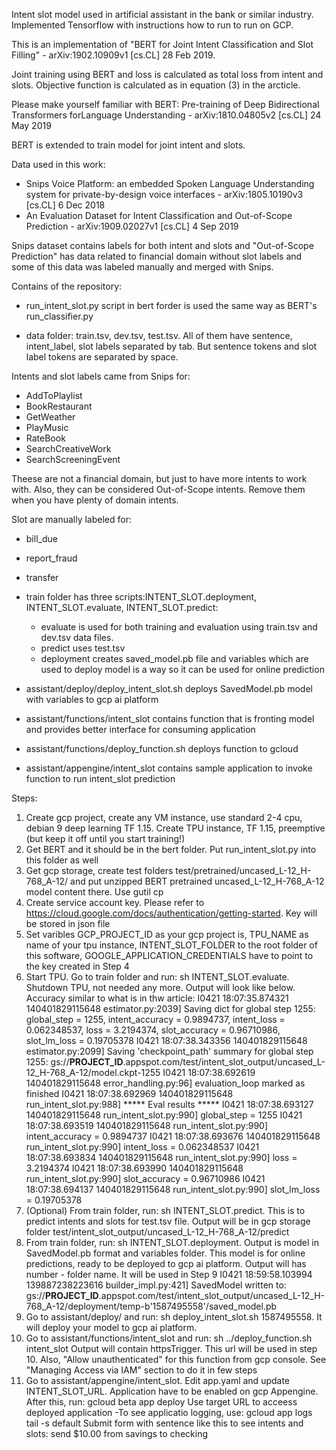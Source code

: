 Intent slot model used in artificial assistant in the bank or similar industry. Implemented Tensorflow with instructions how to run to run on GCP.

This is an implementation of "BERT for Joint Intent Classification and Slot Filling" - arXiv:1902.10909v1  [cs.CL]  28 Feb 2019.

Joint training using BERT and loss is calculated as total loss from intent and slots. Objective function is calculated as in equation (3) in the arcticle. 

Please make yourself familiar with BERT: Pre-training of Deep Bidirectional Transformers forLanguage Understanding - arXiv:1810.04805v2  [cs.CL]  24 May 2019

BERT is extended to train model for joint intent and slots.

Data used in this work:

- Snips Voice Platform: an embedded Spoken Language Understanding system for private-by-design voice interfaces - arXiv:1805.10190v3  [cs.CL]  6 Dec 2018 
- An Evaluation Dataset for Intent Classification and Out-of-Scope Prediction - arXiv:1909.02027v1  [cs.CL]  4 Sep 2019

Snips dataset contains labels for both intent and slots and "Out-of-Scope Prediction" has data related to financial domain without slot labels and some of this data was labeled manually and merged with Snips.

Contains of the repository:

- run_intent_slot.py script in bert forder is used the same way as BERT's run_classifier.py

- data folder: train.tsv, dev.tsv, test.tsv. All of them have sentence, intent_label, slot labels separated by tab. But sentence tokens and slot label tokens are separated by space. 

Intents and slot labels came from Snips for: 
- AddToPlaylist
- BookRestaurant
- GetWeather
- PlayMusic
- RateBook
- SearchCreativeWork
- SearchScreeningEvent

Theese are not a financial domain, but just to have more intents to work with. Also, they can be considered Out-of-Scope intents. Remove them when you have plenty of domain intents.

Slot are manually labeled for:
- bill_due
- report_fraud
- transfer


- train folder has three scripts:INTENT_SLOT.deployment, INTENT_SLOT.evaluate, INTENT_SLOT.predict:

	- evaluate is used for both training and evaluation using train.tsv and dev.tsv data files.
	- predict uses test.tsv
	- deployment creates saved_model.pb file and variables which are used to deploy model is a way so it can be used for online prediction

- assistant/deploy/deploy_intent_slot.sh deploys SavedModel.pb model with variables to gcp ai platform
- assistant/functions/intent_slot contains function that is fronting model and provides better interface for consuming application
- assistant/functions/deploy_function.sh deploys function to gcloud 
- assistant/appengine/intent_slot contains sample application to invoke function to run intent_slot prediction

Steps:

1. Create gcp project, create any VM instance, use standard 2-4 cpu, debian 9 deep learning TF 1.15. Create TPU instance, TF 1.15, preemptive (but keep it off until you start training!)
2. Get BERT and it should be in the bert folder. Put run_intent_slot.py into this folder as well
3. Get gcp storage, create test folders test/pretrained/uncased_L-12_H-768_A-12/ and put unzipped BERT pretrained uncased_L-12_H-768_A-12 model content there. Use gutil cp
4. Create service account key. Please refer to https://cloud.google.com/docs/authentication/getting-started. Key will be stored in json file
5. Set varibles GCP_PROJECT_ID as your gcp project is, TPU_NAME as name of your tpu instance, INTENT_SLOT_FOLDER to the root folder of this software, GOOGLE_APPLICATION_CREDENTIALS have to point to the key created in Step 4
6. Start TPU. Go to train folder and run: sh INTENT_SLOT.evaluate. Shutdown TPU, not needed any more. Output will look like below. Accuracy similar to what is in thw article:
I0421 18:07:35.874321 140401829115648 estimator.py:2039] Saving dict for global step 1255: global_step = 1255, intent_accuracy = 0.9894737, intent_loss = 0.062348537, loss = 3.2194374, slot_accuracy = 0.96710986, slot_lm_loss = 0.19705378
I0421 18:07:38.343356 140401829115648 estimator.py:2099] Saving 'checkpoint_path' summary for global step 1255: gs://__PROJECT_ID__.appspot.com/test/intent_slot_output/uncased_L-12_H-768_A-12/model.ckpt-1255
I0421 18:07:38.692619 140401829115648 error_handling.py:96] evaluation_loop marked as finished
I0421 18:07:38.692969 140401829115648 run_intent_slot.py:988] ***** Eval results *****
I0421 18:07:38.693127 140401829115648 run_intent_slot.py:990]   global_step = 1255
I0421 18:07:38.693519 140401829115648 run_intent_slot.py:990]   intent_accuracy = 0.9894737
I0421 18:07:38.693676 140401829115648 run_intent_slot.py:990]   intent_loss = 0.062348537
I0421 18:07:38.693834 140401829115648 run_intent_slot.py:990]   loss = 3.2194374
I0421 18:07:38.693990 140401829115648 run_intent_slot.py:990]   slot_accuracy = 0.96710986
I0421 18:07:38.694137 140401829115648 run_intent_slot.py:990]   slot_lm_loss = 0.19705378
7. (Optional) From train folder, run: sh INTENT_SLOT.predict. This is to predict intents and slots for test.tsv file. Output will be in gcp storage folder test/intent_slot_output/uncased_L-12_H-768_A-12/predict
8. From train folder, run: sh INTENT_SLOT.deployment. Output is model in SavedModel.pb format and variables folder. This model is for online predictions, ready to be deployed to gcp ai platform. Output will has number - folder name. It will be used in Step 9
I0421 18:59:58.103994 139887238223616 builder_impl.py:421] SavedModel written to: gs://__PROJECT_ID__.appspot.com/test/intent_slot_output/uncased_L-12_H-768_A-12/deployment/temp-b'1587495558'/saved_model.pb
9. Go to assistant/deploy/ and run: sh deploy_intent_slot.sh 1587495558. It will deploy your model to gcp ai platform. 
10. Go to assistant/functions/intent_slot and run: sh ../deploy_function.sh intent_slot
Output will contain httpsTrigger. This url will be used in step 10. Also, "Allow unauthenticated" for this function from gcp console. See "Managing Access via IAM" section to do it in few steps 
11. Go to assistant/appengine/intent_slot. Edit app.yaml and update INTENT_SLOT_URL. Application have to be enabled on gcp Appengine. After this, run: gcloud beta app deploy 
Use target URL to acceess deployed application
-To see applicatio logging, use: gcloud app logs tail -s default
Submit form with sentence like this to see intents and slots: send $10.00 from savings to checking




